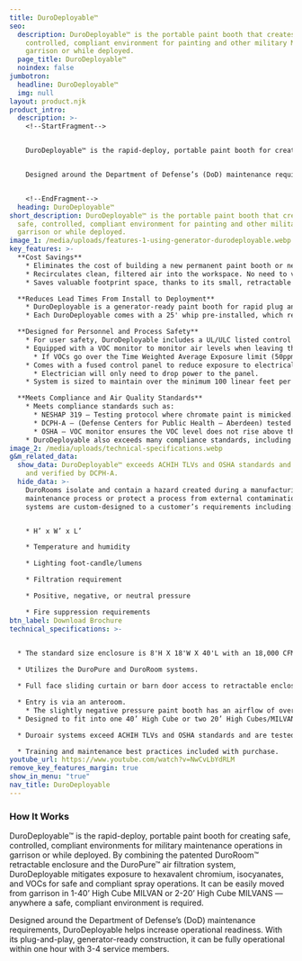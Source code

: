 ```yaml
---
title: DuroDeployable™
seo:
  description: DuroDeployable™ is the portable paint booth that creates a safe,
    controlled, compliant environment for painting and other military MRO in
    garrison or while deployed.
  page_title: DuroDeployable™
  noindex: false
jumbotron:
  headline: DuroDeployable™
  img: null
layout: product.njk
product_intro:
  description: >-
    <!--StartFragment-->


    DuroDeployable™ is the rapid-deploy, portable paint booth for creating safe, controlled, compliant environments for military maintenance operations in garrison or while deployed. By combining the patented DuroRoom™ retractable enclosure and the DuroPure™ air filtration system, DuroDeployable mitigates exposure to hexavalent chromium, isocyanates, and VOCs for safe and compliant spray operations. It can be easily moved from garrison in 1-40’ High Cube MILVAN or 2-20’ High Cube MILVANS — anywhere a safe, compliant environment is required.


    Designed around the Department of Defense’s (DoD) maintenance requirements, DuroDeployable helps increase operational readiness. With its plug-and-play, generator-ready construction, it can be fully operational within one hour with 3-4 service members.


    <!--EndFragment-->
  heading: DuroDeployable™
short_description: DuroDeployable™ is the portable paint booth that creates a
  safe, controlled, compliant environment for painting and other military MRO in
  garrison or while deployed.
image_1: /media/uploads/features-1-using-generator-durodeployable.webp
key_features: >-
  **Cost Savings**
    * Eliminates the cost of building a new permanent paint booth or new infrastructure within a hangar or facility.
    * Recirculates clean, filtered air into the workspace. No need to vent to the exterior, thereby reducing energy costs.
    * Saves valuable footprint space, thanks to its small, retractable design.

  **Reduces Lead Times From Install to Deployment**
    * DuroDeployable is a generator-ready paint booth for rapid plug and play.
    * Each DuroDeployable comes with a 25' whip pre-installed, which reduces installation time. Customer electrician can add a plug to the end of the whip or remove if desired.

  **Designed for Personnel and Process Safety**
    * For user safety, DuroDeployable includes a UL/ULC listed control panel and 1’’ air solenoid interlocked with a fan.
    * Equipped with a VOC monitor to monitor air levels when leaving the exhaust. It is interlocked with spray air.
      * If VOCs go over the Time Weighted Average Exposure limit (50ppm), the air to the spray gun will shut off but the fans will continue to run with the filters cleaning the air.
    * Comes with a fused control panel to reduce exposure to electrical hazards.
      * Electrician will only need to drop power to the panel.
    * System is sized to maintain over the minimum 100 linear feet per minute at the intake filters, therefore keeping the conditions well below the 25% lower explosion limit.

  **Meets Compliance and Air Quality Standards**
    * Meets compliance standards such as:
      * NESHAP 319 – Testing protocol where chromate paint is mimicked. This test verifies an air filtration system meets minimum efficiency requirements.
      * DCPH-A – (Defense Centers for Public Health – Aberdeen) tested and verified by U.S. Army Engineers and Industrial Hygienists.
      * OSHA – VOC monitor ensures the VOC level does not rise above the allowable amount in an 8-hour time period (50ppm).
    * DuroDeployable also exceeds many compliance standards, including containment of particulate levels for safeguarding personnel against hexavalent chromium.
image_2: /media/uploads/technical-specifications.webp
g&m_related_data:
  show_data: DuroDeployable™ exceeds ACHIH TLVs and OSHA standards and is tested
    and verified by DCPH-A.
  hide_data: >-
    DuroRooms isolate and contain a hazard created during a manufacturing and
    maintenance process or protect a process from external contamination. All
    systems are custom-designed to a customer’s requirements including:


    * H’ x W’ x L’

    * Temperature and humidity

    * Lighting foot-candle/lumens

    * Filtration requirement

    * Positive, negative, or neutral pressure

    * Fire suppression requirements
btn_label: Download Brochure
technical_specifications: >-
  

  * The standard size enclosure is 8'H X 18'W X 40'L with an 18,000 CFM DuroPure unit (includes 25’L whip).

  * Utilizes the DuroPure and DuroRoom systems.

  * Full face sliding curtain or barn door access to retractable enclosure.

  * Entry is via an anteroom.
    * The slightly negative pressure paint booth has an airflow of over 100 FPM at intake filters.
  * Designed to fit into one 40’ High Cube or two 20’ High Cubes/MILVANs.

  * Duroair systems exceed ACHIH TLVs and OSHA standards and are tested and verified by DCPH-A.

  * Training and maintenance best practices included with purchase.
youtube_url: https://www.youtube.com/watch?v=NwCvLbYdRLM
remove_key_features_margin: true
show_in_menu: "true"
nav_title: DuroDeployable
---
```

### How It Works

DuroDeployable™ is the rapid-deploy, portable paint booth for creating safe, controlled, compliant environments for military maintenance operations in garrison or while deployed. By combining the patented DuroRoom™ retractable enclosure and the DuroPure™ air filtration system, DuroDeployable mitigates exposure to hexavalent chromium, isocyanates, and VOCs for safe and compliant spray operations. It can be easily moved from garrison in 1-40’ High Cube MILVAN or 2-20’ High Cube MILVANS — anywhere a safe, compliant environment is required.

Designed around the Department of Defense’s (DoD) maintenance requirements, DuroDeployable helps increase operational readiness. With its plug-and-play, generator-ready construction, it can be fully operational within one hour with 3-4 service members.